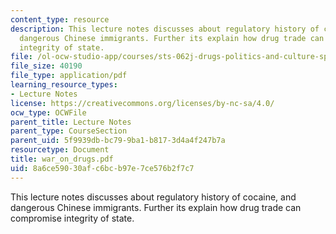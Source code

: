 ```yaml
---
content_type: resource
description: This lecture notes discusses about regulatory history of cocaine, and
  dangerous Chinese immigrants. Further its explain how drug trade can compromise
  integrity of state.
file: /ol-ocw-studio-app/courses/sts-062j-drugs-politics-and-culture-spring-2006/8a6ce59030afc6bcb97e7ce576b2f7c7_war_on_drugs.pdf
file_size: 40190
file_type: application/pdf
learning_resource_types:
- Lecture Notes
license: https://creativecommons.org/licenses/by-nc-sa/4.0/
ocw_type: OCWFile
parent_title: Lecture Notes
parent_type: CourseSection
parent_uid: 5f9939db-bc79-9ba1-b817-3d4a4f247b7a
resourcetype: Document
title: war_on_drugs.pdf
uid: 8a6ce590-30af-c6bc-b97e-7ce576b2f7c7
---
```

This lecture notes discusses about regulatory history of cocaine, and dangerous Chinese immigrants. Further its explain how drug trade can compromise integrity of state.